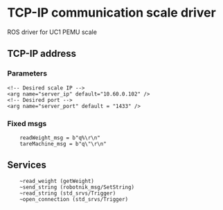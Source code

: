 # TCP-IP communication scale driver

ROS driver for UC1 PEMU scale 

## TCP-IP address

### Parameters
	<!-- Desired scale IP -->
	<arg name="server_ip" default="10.60.0.102" />
	<!-- Desired port -->
	<arg name="server_port" default = "1433" />
           

### Fixed msgs
        readWeight_msg = b"q%\r\n"
        tareMachine_msg = b"q\"\r\n"

## Services

        ~read_weight (getWeight)
        ~send_string (robotnik_msg/SetString)
        ~read_string (std_srvs/Trigger)
        ~open_connection (std_srvs/Trigger)
